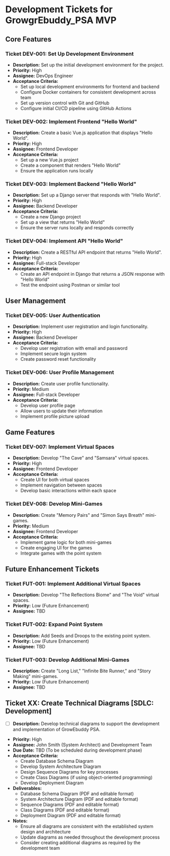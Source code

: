 # Development Tickets for GrowgrEbuddy_PSA MVP

## Core Features

### Ticket DEV-001: Set Up Development Environment
- **Description:** Set up the initial development environment for the project.
- **Priority:** High
- **Assignee:** DevOps Engineer
- **Acceptance Criteria:**
  - Set up local development environments for frontend and backend
  - Configure Docker containers for consistent development across team
  - Set up version control with Git and GitHub
  - Configure initial CI/CD pipeline using GitHub Actions

### Ticket DEV-002: Implement Frontend "Hello World"
- **Description:** Create a basic Vue.js application that displays "Hello World".
- **Priority:** High
- **Assignee:** Frontend Developer
- **Acceptance Criteria:**
  - Set up a new Vue.js project
  - Create a component that renders "Hello World"
  - Ensure the application runs locally

### Ticket DEV-003: Implement Backend "Hello World"
- **Description:** Set up a Django server that responds with "Hello World".
- **Priority:** High
- **Assignee:** Backend Developer
- **Acceptance Criteria:**
  - Create a new Django project
  - Set up a view that returns "Hello World"
  - Ensure the server runs locally and responds correctly

### Ticket DEV-004: Implement API "Hello World"
- **Description:** Create a RESTful API endpoint that returns "Hello World".
- **Priority:** High
- **Assignee:** Full-stack Developer
- **Acceptance Criteria:**
  - Create an API endpoint in Django that returns a JSON response with "Hello World"
  - Test the endpoint using Postman or similar tool

## User Management

### Ticket DEV-005: User Authentication
- **Description:** Implement user registration and login functionality.
- **Priority:** High
- **Assignee:** Backend Developer
- **Acceptance Criteria:**
  - Develop user registration with email and password
  - Implement secure login system
  - Create password reset functionality

### Ticket DEV-006: User Profile Management
- **Description:** Create user profile functionality.
- **Priority:** Medium
- **Assignee:** Full-stack Developer
- **Acceptance Criteria:**
  - Develop user profile page
  - Allow users to update their information
  - Implement profile picture upload

## Game Features

### Ticket DEV-007: Implement Virtual Spaces
- **Description:** Develop "The Cave" and "Samsara" virtual spaces.
- **Priority:** High
- **Assignee:** Frontend Developer
- **Acceptance Criteria:**
  - Create UI for both virtual spaces
  - Implement navigation between spaces
  - Develop basic interactions within each space

### Ticket DEV-008: Develop Mini-Games
- **Description:** Create "Memory Pairs" and "Simon Says Breath" mini-games.
- **Priority:** Medium
- **Assignee:** Frontend Developer
- **Acceptance Criteria:**
  - Implement game logic for both mini-games
  - Create engaging UI for the games
  - Integrate games with the point system

## Future Enhancement Tickets

### Ticket FUT-001: Implement Additional Virtual Spaces
- **Description:** Develop "The Reflections Biome" and "The Void" virtual spaces.
- **Priority:** Low (Future Enhancement)
- **Assignee:** TBD

### Ticket FUT-002: Expand Point System
- **Description:** Add Seeds and Droops to the existing point system.
- **Priority:** Low (Future Enhancement)
- **Assignee:** TBD

### Ticket FUT-003: Develop Additional Mini-Games
- **Description:** Create "Long List," "Infinite Bite Runner," and "Story Making" mini-games.
- **Priority:** Low (Future Enhancement)
- **Assignee:** TBD

## Ticket XX: Create Technical Diagrams [SDLC: Development]
- [ ] **Description:** Develop technical diagrams to support the development and implementation of GrowEbuddy PSA.
- **Priority:** High
- **Assignee:** John Smith (System Architect) and Development Team
- **Due Date:** TBD (To be scheduled during development phase)
- **Acceptance Criteria:**
  - Create Database Schema Diagram
  - Develop System Architecture Diagram
  - Design Sequence Diagrams for key processes
  - Create Class Diagrams (if using object-oriented programming)
  - Develop Deployment Diagram
- **Deliverables:**
  - Database Schema Diagram (PDF and editable format)
  - System Architecture Diagram (PDF and editable format)
  - Sequence Diagrams (PDF and editable format)
  - Class Diagrams (PDF and editable format)
  - Deployment Diagram (PDF and editable format)
- **Notes:**
  - Ensure all diagrams are consistent with the established system design and architecture
  - Update diagrams as needed throughout the development process
  - Consider creating additional diagrams as required by the development team
